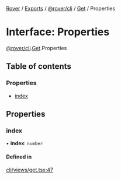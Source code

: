 [Rover](../README.md) / [Exports](../modules.md) / [@rover/cli](../modules/_rover_cli.md) / [Get](../modules/_rover_cli.Get.md) / Properties

# Interface: Properties

[@rover/cli](../modules/_rover_cli.md).[Get](../modules/_rover_cli.Get.md).Properties

## Table of contents

### Properties

- [index](_rover_cli.Get.Properties.md#index)

## Properties

### index

• **index**: `number`

#### Defined in

[cli/views/get.tsx:47](https://github.com/kasperisager/rover/blob/a90c066/cli/views/get.tsx#L47)
